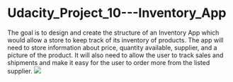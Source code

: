 # Udacity_Project_10---Inventory_App
The goal is to design and create the structure of an Inventory App which would allow a store to keep track of its inventory of products. The app will need to store information about price, quantity available, supplier, and a picture of the product. It will also need to allow the user to track sales and shipments and make it easy for the user to order more from the listed supplier.
<a href='https://photos.google.com/share/AF1QipNQSPeyRf12fQGhVM1ninPYeObSqrNSmgXOs0ClCg8mS62hd6hA5cedXAJ5kF0zBA?key=NVB4LTJaX1g3MTBuRENnQUgwcDZ2cnExdlJVa1JR&source=ctrlq.org'><img src='https://lh3.googleusercontent.com/Z4wYjLMV6z5xvMjhEwZgE79iQOd_fAZgdvwweP5NDffmEErsi6h2dDXAE3AuyaArFow9c4oXyAhGBlbal8KuzVLVM4WbTeUaU3r3yuVSBYGncDicstArVOLwqHG7h-PRysvKyxcv728' /></a>
